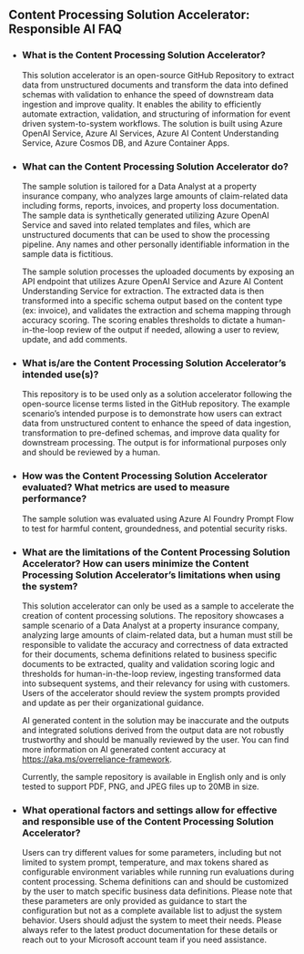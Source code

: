 ## Content Processing Solution Accelerator: Responsible AI FAQ 

- ### What is the Content Processing Solution Accelerator? 

  This solution accelerator is an open-source GitHub Repository to extract data from unstructured documents and transform the data into defined schemas with validation to enhance the speed of downstream data ingestion and improve quality. It enables the ability to efficiently automate extraction, validation, and structuring of information for event driven system-to-system workflows. The solution is built using Azure OpenAI Service, Azure AI Services, Azure AI Content Understanding Service, Azure Cosmos DB, and Azure Container Apps.  

 

- ### What can the Content Processing Solution Accelerator do?  

    The sample solution is tailored for a Data Analyst at a property insurance company, who analyzes large amounts of claim-related data including forms, reports, invoices, and property loss documentation. The sample data is synthetically generated utilizing Azure OpenAI Service and saved into related templates and files, which are unstructured documents that can be used to show the processing pipeline. Any names and other personally identifiable information in the sample data is fictitious.  

    The sample solution processes the uploaded documents by exposing an API endpoint that utilizes Azure OpenAI Service and Azure AI Content Understanding Service for extraction. The extracted data is then transformed into a specific schema output based on the content type (ex: invoice), and validates the extraction and schema mapping through accuracy scoring. The scoring enables thresholds to dictate a human-in-the-loop review of the output if needed, allowing a user to review, update, and add comments.  

- ### What is/are the Content Processing Solution Accelerator’s intended use(s)? 

    This repository is to be used only as a solution accelerator following the open-source license terms listed in the GitHub repository. The example scenario’s intended purpose is to demonstrate how users can extract data from unstructured content to enhance the speed of data ingestion, transformation to pre-defined schemas, and improve data quality for downstream processing. The output is for informational purposes only and should be reviewed by a human. 


- ### How was the Content Processing Solution Accelerator evaluated? What metrics are used to measure performance? 

  The sample solution was evaluated using Azure AI Foundry Prompt Flow to test for harmful content, groundedness, and potential security risks.  

- ### What are the limitations of the Content Processing Solution Accelerator? How can users minimize the Content Processing Solution Accelerator’s limitations when using the system?   

  This solution accelerator can only be used as a sample to accelerate the creation of content processing solutions. The repository showcases a sample scenario of a Data Analyst at a property insurance company, analyzing large amounts of claim-related data, but a human must still be responsible to validate the accuracy and correctness of data extracted for their documents, schema definitions related to business specific documents to be extracted, quality and validation scoring logic and thresholds for human-in-the-loop review, ingesting transformed data into subsequent systems, and their relevancy for using with customers. Users of the accelerator should review the system prompts provided and update as per their organizational guidance. 
  
  AI generated content in the solution may be inaccurate and the outputs and integrated solutions derived from the output data are not robustly trustworthy and should be manually reviewed by the user. You can find more information on AI generated content accuracy at https://aka.ms/overreliance-framework.
  
  Currently, the sample repository is available in English only and is only tested to support PDF, PNG, and JPEG files up to 20MB in size.

- ### What operational factors and settings allow for effective and responsible use of the Content Processing Solution Accelerator? 

    Users can try different values for some parameters, including but not limited to system prompt, temperature, and max tokens shared as configurable environment variables while running run evaluations during content processing. Schema definitions can and should be customized by the user to match specific business data definitions. Please note that these parameters are only provided as guidance to start the configuration but not as a complete available list to adjust the system behavior. Users should adjust the system to meet their needs. Please always refer to the latest product documentation for these details or reach out to your Microsoft account team if you need assistance. 